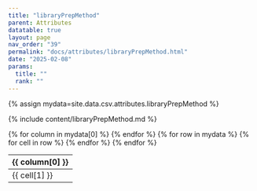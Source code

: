 ```yaml
---
title: "libraryPrepMethod"
parent: Attributes
datatable: true
layout: page
nav_order: "39"
permalink: "docs/attributes/libraryPrepMethod.html"
date: "2025-02-08"
params:
  title: ""
  rank: ""
---
```

{% assign mydata=site.data.csv.attributes.libraryPrepMethod %} 

{% include content/libraryPrepMethod.md %}

<table id="myTable" class="display" style="width:100%">
    <thead>
    {% for column in mydata[0] %}
        <th>{{ column[0] }}</th>
    {% endfor %}
    </thead>
    <tbody>
    {% for row in mydata %}
        <tr>
        {% for cell in row %}
            <td>{{ cell[1] }}</td>
        {% endfor %}
        </tr>
    {% endfor %}
    </tbody>
</table>
<script type="text/javascript">
  $(document).ready(function () {
    $('#myTable').DataTable({
      responsive: true,
      deferRender: false,
      paging: false,
      order: [],
    });
  });
</script>
